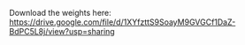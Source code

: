 Download the weights here:
https://drive.google.com/file/d/1XYfzttS9SoayM9GVGCf1DaZ-BdPC5L8j/view?usp=sharing
